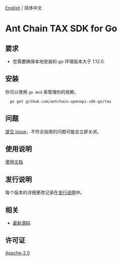 [English](README.md) | 简体中文

# Ant Chain TAX SDK for Go

## 要求
- 您需要确保本地安装的 go 环境版本大于 1.12.0.

## 安装
你可以使用 `go mod` 来管理你的依赖，
```sh
  go get github.com/antchain-openapi-sdk-go/tax
```

## 问题
[提交 Issue](https://github.com/alipay/antchain-openapi-prod-sdk/issues/new)，不符合指南的问题可能会立即关闭。

## 使用说明
[使用文档](https://github.com/alipay/antchain-openapi-prod-sdk)

## 发行说明
每个版本的详细更改记录在[发行说明](./ChangeLog.txt)中。

## 相关
* [最新源码](https://github.com/alipay/antchain-openapi-prod-sdk/)

## 许可证
[Apache-2.0](http://www.apache.org/licenses/LICENSE-2.0)
